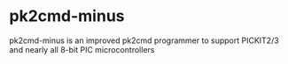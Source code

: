 # pk2cmd-minus
pk2cmd-minus is an improved pk2cmd programmer to support PICKIT2/3 and nearly all 8-bit PIC microcontrollers
